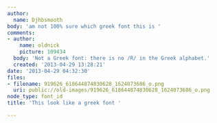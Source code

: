 ```yaml
---
author:
  name: Djhbsmooth
body: 'am not 100% sure which greek font this is '
comments:
- author:
    name: oldnick
    picture: 109434
  body: 'Not a Greek font: there is no /R/ in the Greek alphabet.'
  created: '2013-04-29 13:28:21'
date: '2013-04-29 04:32:30'
files:
- filename: 919626_618644874830628_1624073686_o.png
  uri: public://old-images/919626_618644874830628_1624073686_o.png
node_type: font_id
title: 'This look like a greek font '

---
```

